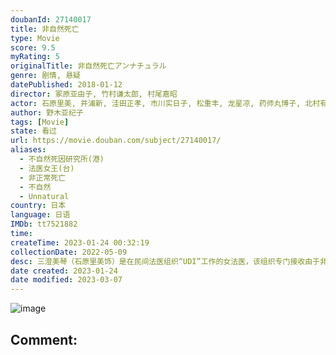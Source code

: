 ```yaml
---
doubanId: 27140017
title: 非自然死亡
type: Movie
score: 9.5
myRating: 5
originalTitle: 非自然死亡アンナチュラル
genre: 剧情, 悬疑
datePublished: 2018-01-12
director: 冢原亚由子, 竹村谦太郎, 村尾嘉昭
actor: 石原里美, 井浦新, 洼田正孝, 市川实日子, 松重丰, 龙星凉, 药师丸博子, 北村有起哉, 大仓孝二, 小笠原海, 池田铁洋, 福士诚治, 泉泽祐希, 菅野莉央, 松村沙友理, 森高爱, 吉田健悟, 大塚弘太, 涉江让二, 菊田大辅, 音月桂, 斋藤洋介, 大谷亮介, 石野阳子, 野添义弘, 大石吾朗, 伊武雅刀, 岩永洋昭, 铃木裕树, 城戸愛莉, 户田菜穗, 春海四方, 吹越满, 奥村佳惠, 瑛莲, 布施绘里, 木场胜己, 佐藤直子, 福松美, 氏家惠, 五头岳夫, 中野刚, 栄信, 竹财辉之助, 国广富之, 柳忧怜, 清水优, 吉田乌龙太, 谷田步, 萤雪次朗, 温水洋一, 神尾枫珠, 坪仓由幸, 野村修一, 稻垣来泉, 五十岚信次郎, 村井国夫, 山口纱弥加, 桥本真实, 大地伸永, 押田岳, 望月步, 小野寺晃良, 尾上宽之, 樱井圣, 三宅克幸, 阿部亮平, 藤村真优, 株元英彰, 今进隆文, 森谷文, 麻仓卓也, 长野里美, 一之濑亘, 饭尾和树
author: 野木亚纪子
tags: [Movie]
state: 看过
url: https://movie.douban.com/subject/27140017/
aliases:
  - 不自然死因研究所(港)
  - 法医女王(台)
  - 非正常死亡
  - 不自然
  - Unnatural
country: 日本
language: 日语
IMDb: tt7521882
time: 
createTime: 2023-01-24 00:32:19
collectionDate: 2022-05-09
desc: 三澄美琴（石原里美饰）是在民间法医组织“UDI”工作的女法医，该组织专门接收由于非正常原因导致死亡的遗体，对其进行解剖以求找到案件的真相。和美琴一起工作的，还有法医中堂系（井浦新饰）、记录员九部六...
date created: 2023-01-24
date modified: 2023-03-07
---
```


![image](p2510604929.jpg)

Comment:
---
